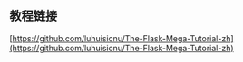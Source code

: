 ## 教程链接

[https://github.com/luhuisicnu/The-Flask-Mega-Tutorial-zh](https://github.com/luhuisicnu/The-Flask-Mega-Tutorial-zh)